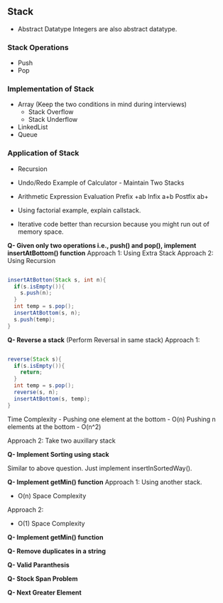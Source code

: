 
## Stack

- Abstract Datatype
 Integers are also abstract datatype. 
 
### Stack Operations
- Push
- Pop
### Implementation of Stack
- Array (Keep the two conditions in mind during interviews)
  - Stack Overflow
  - Stack Underflow
- LinkedList
- Queue

### Application of Stack
- Recursion
- Undo/Redo
  Example of Calculator - Maintain Two Stacks
- Arithmetic Expression Evaluation
  Prefix  +ab
  Infix   a+b
  Postfix ab+
  
  
- Using factorial example, explain callstack.
- Iterative code better than recursion because you might run out of memory space. 

**Q- Given only two operations i.e., push() and pop(), implement insertAtBottom() function**
Approach 1: Using Extra Stack
Approach 2: Using Recursion

```java

insertAtBotton(Stack s, int n){
  if(s.isEmpty()){
    s.push(n);
  }
  int temp = s.pop();
  insertAtBottom(s, n);
  s.push(temp);
}

```

**Q- Reverse a stack** 
(Perform Reversal in same stack)
Approach 1: 
```java

reverse(Stack s){
  if(s.isEmpty()){
    return;
  }
  int temp = s.pop();
  reverse(s, n);
  insertAtBottom(s, temp);
}

```

  Time Complexity - 
  Pushing one element at the bottom - O(n)
  Pushing n elements at the bottom - O(n^2)

Approach 2: Take two auxillary stack


**Q- Implement Sorting using stack**

Similar to above question. Just implement insertInSortedWay(). 

**Q- Implement getMin() function**
Approach 1: 
Using another stack.  
- O(n) Space Complexity

Approach 2: 
- O(1) Space Complexity

**Q- Implement getMin() function**

**Q- Remove duplicates in a string**

**Q- Valid Paranthesis**

**Q- Stock Span Problem**

**Q- Next Greater Element**







